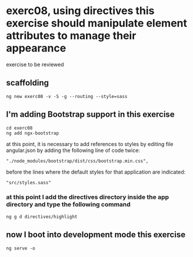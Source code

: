 # exerc08, using directives this exercise should manipulate element attributes to manage their appearance

exercise to be reviewed

## scaffolding

```shell
ng new exerc08 -v -S -g --routing --style=sass
```

## I'm adding Bootstrap support in this exercise

```shell
cd exerc08
ng add ngx-bootstrap
```

at this point, it is necessary to add references to styles by editing file angular.json by adding the following line of code twice:

```text
"./node_modules/bootstrap/dist/css/bootstrap.min.css",
```

before the lines where the default styles for that application are indicated:

```text
"src/styles.sass"
```

### at this point I add the directives directory inside the app directory and type the following command

```shell
ng g d directives/highlight
```

## now I boot into development mode this exercise

```shell
ng serve -o
```
